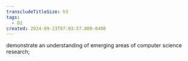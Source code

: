 ```yaml
---
transcludeTitleSize: h3
tags:
  - D2
created: 2024-09-23T07:03:57.000-0400
---
```

demonstrate an understanding of emerging areas of computer science research;